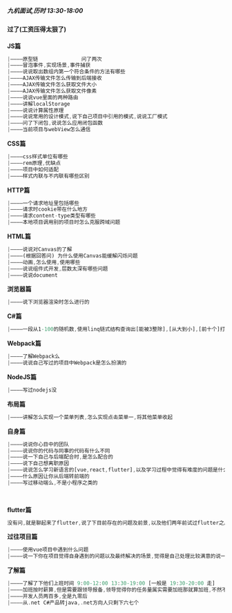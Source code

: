 ##### 九机面试,历时 13:30-18:00

#### 过了(工资压得太狠了)

**JS篇**

```dart
|————原型链              问了两次
|————冒泡事件,实现场景,事件捕获
|————说说取出数组内第一个符合条件的方法有哪些
|————AJAX传输文件怎么传输到后端接收
|————AJAX传输文件怎么获取文件大小
|————AJAX传输文件怎么获取文件像素
|————说说vue里面的两种路由
|————讲解localStorage
|————说说计算属性原理
|————说说常用的设计模式,说下自己项目中引用的模式,说说工厂模式   
|————问了下闭包,说说怎么应用闭包函数
|————当前项目与webView怎么通信
```

**CSS篇**

```dart
|————css样式单位有哪些
|————rem原理,优缺点
|————项目中如何适配
|————样式内联与不内联有哪些区别
```

**HTTP篇**

```dart
|————一个请求地址里包括哪些
|————请求时cookie带在什么地方
|————请求content-type类型有哪些
|————本地项目调用别的项目时怎么克服跨域问题
```

**HTML篇**

```dart
|————说说对Canvas的了解
|————(根据回答问) 为什么使用Canvas能缓解闪烁问题
|————动画,怎么使用,使用哪些
|————说说组件式开发,层数太深有哪些问题 
|————说说document
```

**浏览器篇**

````dart
|————说下浏览器渲染时怎么进行的
````

**C#篇**

```dart
|————一段从1-100的随机数,使用linq链式结构查询出[能被3整除],[从大到小],[前十个]打印出来
```

**Webpack篇**

```dart
|————了解Webpack么
|————说说自己写过的项目中Webpack是怎么扮演的
```

**NodeJS篇**

```dart
|————写过nodejs没
```

**布局篇**

```dart
|————讲解怎么实现一个菜单列表,怎么实现点击菜单一,将其他菜单收起
```

**自身篇**

```dart
|————说说你心目中的团队
|————说说你的代码与同事的代码有什么不同
|————说一下自己与后端配合时,是怎么配合的
|————说下自己想离职原因
|————说说怎么学习新语言的[vue,react,flutter],以及学习过程中觉得有难度的问题是什么
|————什么原因让你从后端转前端的
|————写过移动端么,不是小程序之类的
	
      
```

**flutter篇**

```dart
没有问,就是聊起来了flutter,说了下目前存在的问题及前景,以及他们两年前试过flutter之后弃之不用
```

**过往项目篇**

```dart
|————使用vue项目中遇到什么问题
|————说一下你在项目觉得自身遇到的问题以及最终解决的场景,觉得是自己处理比较满意的说一说
```

**了解篇**

```dart
|————了解了下他们上班时间 9:00-12:00 13:30-19:00 [一般是 19:30-20:00 走]
|————加班按时薪算,但是需要跟领导报备,领导觉得你的任务量属实需要加班那就算加班,不然不算
|————开发人员两百多,全是九零后
|————从.net C#产品转java,.net方向人只剩下六七个
```

